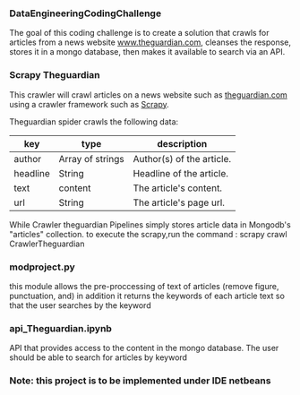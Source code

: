 ### DataEngineeringCodingChallenge

The goal of this coding challenge is to create a solution that crawls for articles from a news website www.theguardian.com, cleanses the response, stores it in a mongo database, then makes it available to search via an API.


### Scrapy Theguardian
This crawler will crawl articles on a news website such as [theguardian.com](http://theguardian.com)  using a crawler framework such as [Scrapy](http://scrapy.org).

Theguardian spider crawls the following data:

key | type | description 
 --- | --- | --- 
author | Array of strings | Author(s) of the article.
headline | String | Headline of the article.
text | content | The article's content.
url | String | The article's page url.

While Crawler theguardian Pipelines simply stores article data in Mongodb's "articles" collection.
to execute the scrapy,run the command :
scrapy crawl CrawlerTheguardian

### modproject.py
this module allows the pre-proccessing of text of articles (remove figure, punctuation, and)
in addition it returns the keywords of each article text so that the user searches by the keyword

### api_Theguardian.ipynb
 API that provides access to the content in the mongo database. The user should be able to search for articles by keyword
 
 ### Note: this project is to be implemented under IDE netbeans

